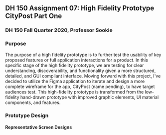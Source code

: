 ## DH 150 Assignment 07: High Fidelity Prototype CityPost Part One 
### DH 150 Fall Quarter 2020, Professor Sookie 
### Purpose
The purpose of a high fidelity prototype is to further test the usability of key proposed features or full application interactions for a product. In this specific stage of the
high fidelity prototype, we are testing for clear understanding, discoverability, and functionality given a more structured, detailed, and GUI compliant interface. Moving forward
with this project, I've decided to utilize the Figma application to iterate and design a more complete wireframe for the app, CityPost (name pending), to have target audiences 
test. This high-fidelity prototype is transformed from the low-fidelity hand-drawn prototype with improved graphic elements, UI material components, and features.

### Prototype Design 

#### Representative Screen Designs 

